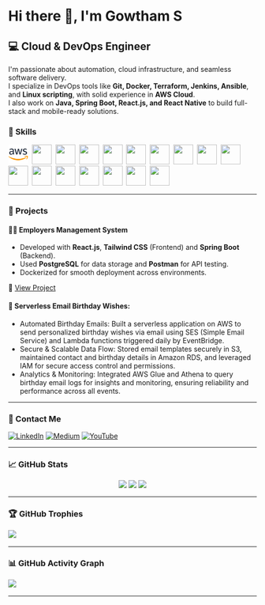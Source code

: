 # Hi there 👋, I'm Gowtham S

## 💻 Cloud & DevOps Engineer



I'm passionate about automation, cloud infrastructure, and seamless software delivery.  
I specialize in DevOps tools like **Git, Docker, Terraform, Jenkins, Ansible**, and **Linux scripting**, with solid experience in **AWS Cloud**.  
I also work on **Java, Spring Boot, React.js, and React Native** to build full-stack and mobile-ready solutions.


### 🚀 Skills

<p align="left">
<img src="https://raw.githubusercontent.com/devicons/devicon/master/icons/amazonwebservices/amazonwebservices-original-wordmark.svg" width="40" height="40"/>&nbsp;
<img src="https://cdn.jsdelivr.net/gh/devicons/devicon/icons/linux/linux-original.svg" width="40" height="40"/>&nbsp;
<img src="https://cdn.jsdelivr.net/gh/devicons/devicon/icons/git/git-original.svg" width="40" height="40"/>&nbsp;
<img src="https://cdn.jsdelivr.net/gh/devicons/devicon/icons/github/github-original.svg" width="40" height="40"/>&nbsp;
<img src="https://cdn.jsdelivr.net/gh/devicons/devicon/icons/docker/docker-original.svg" width="40" height="40"/>&nbsp;
<img src="https://img-resize-cdn.joshmartin.ch/960x0%2Cc572aa6d03db79bf6ba8d4856fc0f91fd14ccba4943f3e98ec205024fc23e461/https://joshmartin.ch/app/uploads/2024/04/terraform-icon-1803x2048-hodrzd3t.png" width="40" height="40"/>&nbsp;
<img src="https://upload.wikimedia.org/wikipedia/commons/2/24/Ansible_logo.svg" width="40" height="40"/>&nbsp;
<img src="https://www.vectorlogo.zone/logos/jenkins/jenkins-icon.svg" width="40" height="40"/>&nbsp;
<img src="https://cdn.jsdelivr.net/gh/devicons/devicon/icons/kubernetes/kubernetes-plain.svg" width="40" height="40"/>&nbsp;
<img src="https://www.vectorlogo.zone/logos/grafana/grafana-icon.svg" width="40" height="40"/>&nbsp;
<img src="https://img.icons8.com/?size=512&id=38792&format=png" width="40" height="40"/>&nbsp;
<img src="https://cdn.jsdelivr.net/gh/devicons/devicon/icons/java/java-original.svg" width="40" height="40"/>&nbsp;
<img src="https://cdn.jsdelivr.net/gh/devicons/devicon/icons/react/react-original.svg" width="40" height="40"/>&nbsp;
<img src="https://www.vectorlogo.zone/logos/tailwindcss/tailwindcss-icon.svg" width="40" height="40"/>&nbsp;
<img src="https://spring.io/img/projects/spring-boot.svg" width="40" height="40"/>&nbsp;
<img src="https://cdn.jsdelivr.net/gh/devicons/devicon/icons/postgresql/postgresql-original.svg" width="40" height="40"/>&nbsp;
<img src="https://www.vectorlogo.zone/logos/getpostman/getpostman-icon.svg" width="40" height="40"/>&nbsp;
</p>

---

### 📂 Projects

#### 🧑‍💼 Employers Management System  
- Developed with **React.js**, **Tailwind CSS** (Frontend) and **Spring Boot** (Backend).  
- Used **PostgreSQL** for data storage and **Postman** for API testing.  
- Dockerized for smooth deployment across environments.

🔗 [View Project](https://github.com/gowthamselvarajgit/Employers-Management-System)

#### 🎉 Serverless Email Birthday Wishes:
- Automated Birthday Emails: Built a serverless application on AWS to send personalized birthday wishes via email using SES (Simple Email Service) and Lambda functions triggered daily by EventBridge.
- Secure & Scalable Data Flow: Stored email templates securely in S3, maintained contact and birthday details in Amazon RDS, and leveraged IAM for secure access control and permissions.
- Analytics & Monitoring: Integrated AWS Glue and Athena to query birthday email logs for insights and monitoring, ensuring reliability and performance across all events.
---

### 📧 Contact Me

[![LinkedIn](https://img.shields.io/badge/LinkedIn-%230077B5.svg?&style=flat-square&logo=linkedin&logoColor=white)](https://www.linkedin.com/in/gowtham4026/)
[![Medium](https://img.shields.io/badge/Medium-%23000000.svg?&style=flat-square&logo=medium&logoColor=white)](https://medium.com/@gowtham26.work)
[![YouTube](https://img.shields.io/badge/YouTube-%23FF0000.svg?&style=flat-square&logo=youtube&logoColor=white)](https://www.youtube.com/@FlockZen)

---

### 📈 GitHub Stats

<p align="center">
  <img src="https://github-readme-stats.vercel.app/api?username=gowthamselvarajgit&show_icons=true&count_private=true&theme=default" />
  <img src="https://github-readme-stats.vercel.app/api/top-langs/?username=gowthamselvarajgit&layout=compact&theme=default" />
  <img src="https://github-readme-streak-stats.herokuapp.com/?user=gowthamselvarajgit&theme=default" />
</p>

---

### 🏆 GitHub Trophies

<img src="https://github-profile-trophy.vercel.app/?username=gowthamselvarajgit" />

---

### 📊 GitHub Activity Graph

<img src="https://github-readme-activity-graph.vercel.app/graph?username=gowthamselvarajgit&radius=16&theme=react&area=true&order=5" height="300" />

---

